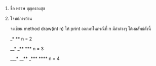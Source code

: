1. ชื่อ พรรษ บุญครองสุข

2. โจทย์การบ้าน

    จงเขียน method draw(int n) ให้ print ออกมาในกรณีที่ n มีค่าต่างๆ ได้ผลลัพธ์ดังนี้

    _*
    ** n = 2

    __*
    _**
    *** n = 3

    ___*
    __**
    _***
    **** n = 4